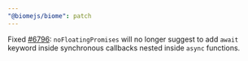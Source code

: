 ```yaml
---
"@biomejs/biome": patch
---
```


Fixed [#6796](https://github.com/biomejs/biome/issues/6796): `noFloatingPromises` will no longer suggest to add `await` keyword inside synchronous callbacks nested inside `async` functions.
